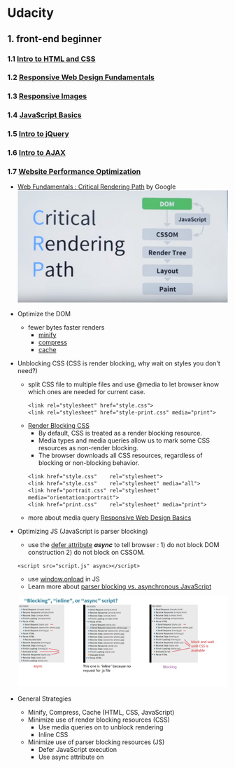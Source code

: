 # Udacity
## 1. front-end beginner
### 1.1 [Intro to HTML and CSS](https://www.udacity.com/course/intro-to-html-and-css--ud304)
### 1.2 [Responsive Web Design Fundamentals](https://www.udacity.com/course/responsive-web-design-fundamentals--ud893)
### 1.3 [Responsive Images](https://www.udacity.com/course/responsive-images--ud882)
### 1.4 [JavaScript Basics](https://www.udacity.com/course/javascript-basics--ud804)
### 1.5 [Intro to jQuery](https://www.udacity.com/course/intro-to-jquery--ud245)
### 1.6 [Intro to AJAX](https://www.udacity.com/course/intro-to-ajax--ud110)
### 1.7 [Website Performance Optimization](https://www.udacity.com/course/website-performance-optimization--ud884)
- [Web Fundamentals : Critical Rendering Path](https://developers.google.com/web/fundamentals/performance/critical-rendering-path/) by Google
![Critical Rendering Path](CRP.JPG)
- Optimize the DOM
  - fewer bytes faster renders
    - [minify](https://developers.google.com/web/fundamentals/performance/optimizing-content-efficiency/optimize-encoding-and-transfer#minification-preprocessing--context-specific-optimizations)
    - [compress](https://developers.google.com/web/fundamentals/performance/optimizing-content-efficiency/optimize-encoding-and-transfer#text-compression-with-gzip)
    - [cache](https://developers.google.com/web/fundamentals/performance/optimizing-content-efficiency/http-caching)
- Unblocking CSS (CSS is render blocking, why wait on styles you don't need?)
  - split CSS file to multiple files and use @media to let browser know which ones are needed for current case.
    ```
    <link rel="stylesheet" href="style.css">
    <link rel="stylesheet" href="style-print.css" media="print">
    ```
  - [Render Blocking CSS](https://developers.google.com/web/fundamentals/performance/critical-rendering-path/render-blocking-css)
    - By default, CSS is treated as a render blocking resource.
    - Media types and media queries allow us to mark some CSS resources as non-render blocking.
    - The browser downloads all CSS resources, regardless of blocking or non-blocking behavior.
    ```
    <link href="style.css"    rel="stylesheet">
    <link href="style.css"    rel="stylesheet" media="all">
    <link href="portrait.css" rel="stylesheet" media="orientation:portrait">
    <link href="print.css"    rel="stylesheet" media="print">
    ```
  - more about media query [Responsive Web Design Basics](https://developers.google.com/web/fundamentals/design-and-ui/responsive/)
- Optimizing JS (JavaScript is parser blocking)
  - use the [defer attribute](https://hacks.mozilla.org/2009/06/defer/) _**async**_ to tell browser : 1) do not block DOM construction 2) do not block on CSSOM.
  ```
  <script src="script.js" async></script>
  ```
  - use [window.onload](https://developer.mozilla.org/en-US/docs/Web/API/GlobalEventHandlers.onload) in JS
  - Learn more about [parser blocking vs. asynchronous JavaScript](https://developers.google.com/web/fundamentals/performance/critical-rendering-path/adding-interactivity-with-javascript#parser-blocking-vs-asynchronous-javascript)
    
  ![optimizing JS](opt_JS.JPG)
  
- General Strategies
  - Minify, Compress, Cache (HTML, CSS, JavaScript)      
  - Minimize use of render blocking resources (CSS)
    - Use media queries on <link> to unblock rendering
    - Inline CSS
  - Minimize use of parser blocking resources (JS)
    - Defer JavaScript execution
    - Use async attribute on <script>
      
  ====>>>> 3 patterns:
  - Minimize bytes
  - Reduce critical resources
  - Shorten CRP(critical rendering path) length
    - how to calculate CRP
    ![crp_01](crp_calc_01.JPG)
    ![crp_02](crp_calc_02.JPG)
    - preload scanner
      [How the Browser Pre-loader Makes Pages Load Faster](http://andydavies.me/blog/2013/10/22/how-the-browser-pre-loader-makes-pages-load-faster/)
    ![preload scanner](preload_scanner.JPG)
  
  =====>>> more readings:
  - [optimizing the Critical Rendering Path](https://developers.google.com/web/fundamentals/performance/critical-rendering-path/optimizing-critical-rendering-path)
  - [Critical Rendering Path performance patterns](https://developers.google.com/web/fundamentals/performance/critical-rendering-path/analyzing-crp#performance-patterns)
  - TCP Slow Start [High Performance Browser Networking](http://hpbn.co/)
        
### 1.8 [Browser Rendering Optimization](https://www.udacity.com/course/browser-rendering-optimization--ud860)
- Most devices refresh their screen 60 times per second. To match that, we need to have 60 frames to put up, which is 60fps.
- What goes into one frame? (DOM, CSSOM, render tree). Only the visible elements exist in the render tree.
- The property we change affect performance in different ways. https://csstriggers.com/ (opacity and transform only trigger composite)
  ![frame pipeline](frame_pipeline.JPG)
- [How (not) to trigger a layout in WebKit](http://gent.ilcore.com/2011/03/how-not-to-trigger-layout-in-webkit.html)
- App lifecycles(load, idle, animate, response)
  
  Each stage has a different window of time to execute JavaScript without incurring a user experience penalty.
  ![stage window time](stage_window.JPG)

- Use chrome devtool do [Performance Analysis Reference](https://developers.google.com/web/tools/chrome-devtools/evaluate-performance/reference), find jank caused in each stage of life cycle.
  
- JavaScript
  - requestAnimationFrame
    - [Understanding JavaScript's requestAnimationFrame() method for smooth animations](http://www.javascriptkit.com/javatutors/requestanimationframe.shtml)
  - Web Worker
    - [The Basics of Web Workers](https://www.html5rocks.com/en/tutorials/workers/basics/)
    - [Using Web Workers](https://developer.mozilla.org/en-US/docs/Web/API/Web_Workers_API/Using_web_workers)
  - JS memory management
    - [Writing Fast, Memory-Efficient JavaScript on Smashing Magazine](http://www.smashingmagazine.com/2012/11/writing-fast-memory-efficient-javascript/)
    - [Memory Management on MDN](https://developer.mozilla.org/en-US/docs/Web/JavaScript/Memory_Management)
    - [High-Performance, Garbage-Collector-Friendly Code on Build New Games](http://buildnewgames.com/garbage-collector-friendly-code/)
  
- Styles and Layout
  - Keep selector matching simple (Block Element Modifier)
    - [key concepts](https://en.bem.info/methodology/key-concepts/)
    - [BEM and SMACSS](https://www.sitepoint.com/bem-smacss-advice-from-developers/)
  - Forced Synchronous Layout
  
- Compositing and Painting
  - to persuade browser to create a layer
  ```
  will-change: transform;
  transform: translateZ(0);     // no transform hack
  ```
---

### 1.9 [Object-Oriented JavaScript](https://www.udacity.com/course/object-oriented-javascript--ud015)
### 1.10 [JavaScript Design Patterns](https://www.udacity.com/course/javascript-design-patterns--ud989)
### 1.11 [JavaScript Testing](https://www.udacity.com/course/javascript-testing--ud549)
### 1.12 [HTML5 Canvas](https://www.udacity.com/course/html5-canvas--ud292)
#### 1.12.1  Canvas Basics
- [draw image](https://developer.mozilla.org/en-US/docs/Web/API/CanvasRenderingContext2D/drawImage)
  ```
  var c = document.querySelector("#c");
  var ctx = c.getContext("2d");
  image = new Image();
  image.onload = function() {
    ctx.drawImage(image, x, y, width, height);
  }
  
  image.src = "frys.jpg";
  ```
- rectangle
  ```
  var c = document.querySelector("#c");
  var ctx = c.getContext("2d");
  ctx.fillStyle = "blue";    // set background color
  // Start at (0,0) and draw a 50px x 50px blue rectangle.
  ctx.fillRect(0,0,50,50);   // draw rectangle with fillin, default black
  // Start at (0,0) and clear a 25px x 25px rectangle.
  ctx.clearRect(0,0,25,25);  // erase rectangle
  ctx.clearRect(0, 0, c.width, c.height);   // erase the entire canvas
  c.width = c.width;    // shorter way to clear a full canvas
  
  ctx.strokeStyle = "#33CC33";     // green. line color.
  ctx.strokeRect(x, y, width, height);  // draw rectangle without fillin
  ```
  
- [path](http://www.w3.org/TR/2dcontext/#building-paths)
```
  ctx.beginPath();
  ctx.moveTo(x, y);
  ctx.lineTo(x, y);
  ...
  ctx.fill();    // done drawing with fillin
  ctx.stroke();  // done drawing without fillin
```

- [drawing text](https://developer.mozilla.org/en-US/docs/Web/API/Canvas_API/Tutorial/Drawing_text)
  ```
  ctx.fillText("Hello World!");
  ctx.strokeText("Hello World!");
  ```

  - Example: 
  
    Draw the phrase "CANVAS MEMES!" with iconic meme typography, the text must use letters that have black outline and white fill. Use the Impact font, size 36pt. The black outlines should have a width of 3px.
    ```
    ctx.font = "36pt Impact";
    ctx.textAlign = "center";

    ctx.fillStyle = "white";
    ctx.fillText("CANVAS MEMES!", 150, 40);
    ctx.strokeStyle = "black";
    ctx.lineWidth = 3;
    ctx.strokeText("CANVAS MEMES!", 150, 40);
    ```
  - [more reading](http://diveintohtml5.info/canvas.html#text)

- Canvas2D allows you to translate (move), rotate, or scale objects. 

  You should generally _**scale**_ objects first, _**rotate**_ them next, and then finally _**translate**_ last.
  - Scaling
  
    **scale(x,y)** multiplies the x and y values by a given factor so `ctx.scale(2,3);` will make all values twice as large on the x axis and three times as large on the y axis.
    
  - Translation
    
    **translate(x,y)** moves all subsequent draw commands by x number of pixels on horizontally and y pixels vertically. `ctx.translate(20,40);` moves all elements drawn after it 20 pixels to the rights and 40 pixels down.
    
  - Rotation
  
    **ctx.rotate(angleRadians)** rotates an object a certain number of radians (generally) about its center. 
    
    The formula to convert a value from degrees to radians: `radians = degrees * (Math.PI/180)`.
    
- stack of drawing states for each canvas object
  
  The canvas state can store:
  - The current transformation matrix (rotation, scaling, translation)
  - strokeStyle
  - fillStyle
  - font
  - globalAlpha
  - lineWidth
  - lineCap
  - lineJoin
  - miterLimit
  - shadowOffsetX
  - shadowOffsetY
  - shadowBlur
  - shadowColor
  - globalCompositeOperation
  - textAlign
  - textBaseline
  - The current clipping region
  
  Example:
  ```
  var c = document.querySelector("#c");
  var ctx = c.getContext("2d");

  ctx.fillStyle = "blue";
  ctx.fillRect(0,0,50,50);  
  ctx.save();   // Save state with blue fill
  
  ctx.fillStyle = "green";
  ctx.fillRect(100,100,10,10);  
  
  ctx.restore();  // Restore to blue fill
  ctx.fillRect(200,10,20,20);
  ```
  
  Example: MemeMaker | [starter](https://gist.github.com/jwill/7482ccf83ccf869f3302)  |  [solution](https://gist.github.com/jwill/d017253e2bb1d3c91c84)

#### 1.12.2 from pixel to animation
- play with pixel manipulation
  - ctx.getImageData
  - ctx.putImageData
  - ctx.drawImage

- play videos with canvas
  - [Animating with requestAnimationFrame](https://www.kirupa.com/html5/animating_with_requestAnimationFrame.htm)
  - [requestAnimationFrame for Smart Animating](https://www.paulirish.com/2011/requestanimationframe-for-smart-animating/)
  ```
  <video id="v" controls loop src="video.mp4"></video>
  <canvas id="c"></canvas>
  <script type="text/javascript">
    var canvas = document.querySelector("canvas");
    var ctx = canvas.getContext("2d");
    
    document.addEventListener('DOMContentLoaded', function() {
      var v = document.querySelector('#v');
      var canvas = document.querySelector('#c');
      var ctx = canvas.getContext('2d');
      
      v.addEventListener('loadedmetadata', function(){
        canvas.width = this.videoWidth;
        canvas.height = this.videoHeight;
      });
      
      var draw = function() {
        canvas.getContext('2d').drawImage(v, 0, 0);
        requestAnimationFrame(draw);
      };
      
      v.addEventListener('play', function() {
        if (v.paused || v.ended) return;
        draw();
      });
    });
  </script>
  ```
- [The Game Loop / Processing User Input](https://classroom.udacity.com/courses/ud292/lessons/3183538785/concepts/32434388120923)  
  - Kibo.js - a JavaScript library for processing keyboard input.

### 1.13 [HTML5 Game Development](https://www.youtube.com/watch?v=i3n-BZ2UHO0&list=PLAwxTw4SYaPlUUkh6txMRXE-w-6N1Z225)

## 2. front-end intermediate
### 2.1 [Building High Conversion Web Forms](https://www.udacity.com/course/building-high-conversion-web-forms--ud890)
### 2.2 [JavaScript Promises](https://www.udacity.com/course/javascript-promises--ud898)
### 2.3 [Web Tooling & Automation](https://www.udacity.com/course/web-tooling-automation--ud892)
### 2.4 [Offline Web Applications](https://www.udacity.com/course/offline-web-applications--ud899)
### 2.5 [Web Accessibility](https://www.udacity.com/course/web-accessibility--ud891)
### 2.6 [Front-End Frameworks](https://www.udacity.com/course/front-end-frameworks--ud894)
### 2.7 [Client-Server Communications](https://www.udacity.com/course/client-server-communication--ud897)
### 2.8 [Data Visualization and D3.js](https://www.udacity.com/course/data-visualization-and-d3js--ud507)

## 3. full-stack
### 3.1 [Intro to Backend](https://www.udacity.com/course/intro-to-backend--ud171)
### 3.2 [Full Stack Foundations](https://www.udacity.com/course/full-stack-foundations--ud088)
### 3.3 [Intro to Relational Databases](https://www.udacity.com/course/intro-to-relational-databases--ud197)
### 3.4 [Authentication & Authorization: OAuth](https://www.udacity.com/course/authentication-authorization-oauth--ud330)
### 3.5 [HTTP & Web Servers](https://www.udacity.com/course/http-web-servers--ud303)
### 3.6 [Designing RESTful APIs](https://www.udacity.com/course/designing-restful-apis--ud388)
### 3.7 [Data Wrangling with MongoDB](https://www.udacity.com/course/data-wrangling-with-mongodb--ud032)
### 3.8 [Programming Foundations with Python](https://www.udacity.com/course/programming-foundations-with-python--ud036)
### 3.9 [Developing Scalable Apps in Python](https://www.udacity.com/course/developing-scalable-apps-in-python--ud858)
### 3.10 [Linux Command Line Basics](https://www.udacity.com/course/linux-command-line-basics--ud595)
### 3.11 [Configuring Linux Web Servers](https://www.udacity.com/course/configuring-linux-web-servers--ud299)

# Reference
- [Udacity Nanodegrees curricula](https://github.com/mikesprague/udacity-nanodegrees)
